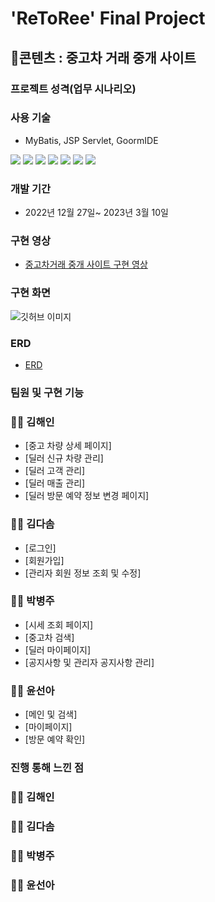 # 'ReToRee' Final Project

## 📃콘텐츠 : 중고차 거래 중개 사이트

### 프로젝트 성격(업무 시나리오)

### 사용 기술

- MyBatis, JSP Servlet, GoormIDE

<img src="https://img.shields.io/badge/Java-3178C6?style=flat&logo=&logoColor=white"/> <img src="https://img.shields.io/badge/JavaScript-F7DF1E?style=flat&logo=JavaScript&logoColor=white"/> <img src="https://img.shields.io/badge/SpringBoot-6DB33F?style=flat&logo=Spring Boot&logoColor=white"/> <img src="https://img.shields.io/badge/MySQL-4479A1?style=flat&logo=MySQL&logoColor=white"/> <img src="https://img.shields.io/badge/Bootstrap-7952B3?style=flat&logo=Bootstrap&logoColor=white"/> <img src="https://img.shields.io/badge/HTML5-E34F26?style=flat&logo=HTML5&logoColor=white"/> <img src="https://img.shields.io/badge/CSS-1572B6?style=flat&logo=CSS3&logoColor=white"/>

### 개발 기간

- 2022년 12월 27일~ 2023년 3월 10일

### 구현 영상

- [중고차거래 중개 사이트 구현 영상]()

### 구현 화면

![깃허브 이미지](https://user-images.githubusercontent.com/111328143/224199111-1d87b5a6-f353-4519-b176-a29d7c6dd868.PNG)

### ERD

- [ERD](https://github.com/HNNNY35/final_retoree/blob/master/DataBases/table_schemas/merge_erd_3.png)

### 팀원 및 구현 기능

### 👩‍💻 김해인

- [중고 차량 상세 페이지]
- [딜러 신규 차량 관리]
- [딜러 고객 관리]
- [딜러 매출 관리]
- [딜러 방문 예약 정보 변경 페이지]

### 👩‍💻 김다솜

- [로그인]
- [회원가입]
- [관리자 회원 정보 조회 및 수정]

### 👩‍💻 박병주

- [시세 조회 페이지]
- [중고차 검색]
- [딜러 마이페이지]
- [공지사항 및 관리자 공지사항 관리]

### 👩‍💻 윤선아

- [메인 및 검색]
- [마이페이지]
- [방문 예약 확인]

### 진행 통해 느낀 점

### 👩‍💻 김해인

### 👩‍💻 김다솜

### 👩‍💻 박병주

### 👩‍💻 윤선아
